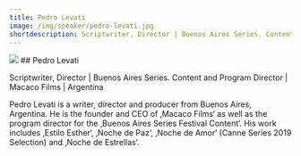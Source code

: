 ```yaml
---
title: Pedro Levati
image: /img/speaker/pedro-levati.jpg
shortdescription: Scriptwriter, Director | Buenos Aires Series. Content and Program Director| Macaco Films | Argentina
---
```

<img src="/img/speaker/pedro-levati.jpg">
## Pedro Levati

Scriptwriter, Director | Buenos Aires Series. Content and Program Director | Macaco Films | Argentina

Pedro Levati is a writer, director and producer from Buenos Aires, Argentina. He is the founder and CEO of ‚Macaco Films‘ as well as the program director for the ‚Buenos Aires Series Festival Content‘. His work includes ‚Estilo Esther‘, ‚Noche de Paz‘, ‚Noche de Amor‘ (Canne Series 2019 Selection) and ‚Noche de Estrellas‘.
